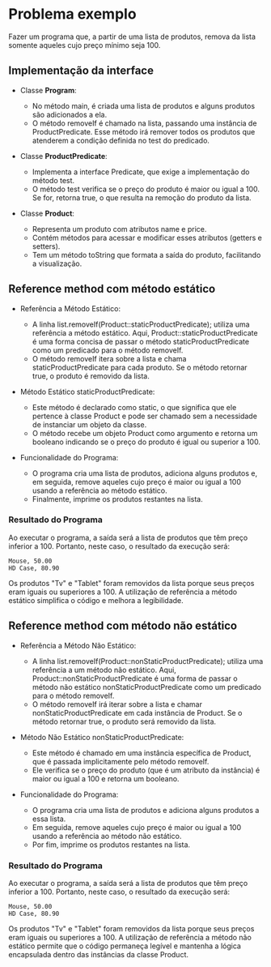 # Problema exemplo

Fazer um programa que, a partir de uma lista de produtos, remova da lista somente aqueles cujo preço mínimo seja 100.

## Implementação da interface

* Classe **Program**:
    * No método main, é criada uma lista de produtos e alguns produtos são adicionados a ela. 
    * O método removeIf é chamado na lista, passando uma instância de ProductPredicate. Esse método irá remover todos os produtos que atenderem a condição definida no test do predicado.

* Classe **ProductPredicate**:
  * Implementa a interface Predicate<Product>, que exige a implementação do método test.
  * O método test verifica se o preço do produto é maior ou igual a 100. Se for, retorna true, o que resulta na remoção do produto da lista.

* Classe **Product**:
  * Representa um produto com atributos name e price. 
  * Contém métodos para acessar e modificar esses atributos (getters e setters). 
  * Tem um método toString que formata a saída do produto, facilitando a visualização.

## Reference method com método estático

* Referência a Método Estático:
  * A linha list.removeIf(Product::staticProductPredicate); utiliza uma referência a método estático. Aqui, Product::staticProductPredicate é uma forma concisa de passar o método staticProductPredicate como um predicado para o método removeIf.
  * O método removeIf itera sobre a lista e chama staticProductPredicate para cada produto. Se o método retornar true, o produto é removido da lista.

* Método Estático staticProductPredicate:
  * Este método é declarado como static, o que significa que ele pertence à classe Product e pode ser chamado sem a necessidade de instanciar um objeto da classe.
  * O método recebe um objeto Product como argumento e retorna um booleano indicando se o preço do produto é igual ou superior a 100.

* Funcionalidade do Programa:
  * O programa cria uma lista de produtos, adiciona alguns produtos e, em seguida, remove aqueles cujo preço é maior ou igual a 100 usando a referência ao método estático.
  * Finalmente, imprime os produtos restantes na lista.

### Resultado do Programa
Ao executar o programa, a saída será a lista de produtos que têm preço inferior a 100. 
Portanto, neste caso, o resultado da execução será:

```
Mouse, 50.00
HD Case, 80.90
```

Os produtos "Tv" e "Tablet" foram removidos da lista porque seus preços eram iguais ou superiores a 100. 
A utilização de referência a método estático simplifica o código e melhora a legibilidade.

## Reference method com método não estático

* Referência a Método Não Estático:
  * A linha list.removeIf(Product::nonStaticProductPredicate); utiliza uma referência a um método não estático. 
  Aqui, Product::nonStaticProductPredicate é uma forma de passar o método não estático nonStaticProductPredicate como um
  predicado para o método removeIf.
  * O método removeIf irá iterar sobre a lista e chamar nonStaticProductPredicate em cada instância de Product. 
  Se o método retornar true, o produto será removido da lista.

* Método Não Estático nonStaticProductPredicate:
  * Este método é chamado em uma instância específica de Product, que é passada implicitamente pelo método removeIf.
  * Ele verifica se o preço do produto (que é um atributo da instância) é maior ou igual a 100 e retorna um booleano.

* Funcionalidade do Programa:
  * O programa cria uma lista de produtos e adiciona alguns produtos a essa lista.
  * Em seguida, remove aqueles cujo preço é maior ou igual a 100 usando a referência ao método não estático.
  * Por fim, imprime os produtos restantes na lista.

### Resultado do Programa
Ao executar o programa, a saída será a lista de produtos que têm preço inferior a 100.
Portanto, neste caso, o resultado da execução será:

```
Mouse, 50.00
HD Case, 80.90
```

Os produtos "Tv" e "Tablet" foram removidos da lista porque seus preços eram iguais ou superiores a 100. 
A utilização de referência a método não estático permite que o código permaneça legível e mantenha a lógica encapsulada 
dentro das instâncias da classe Product.